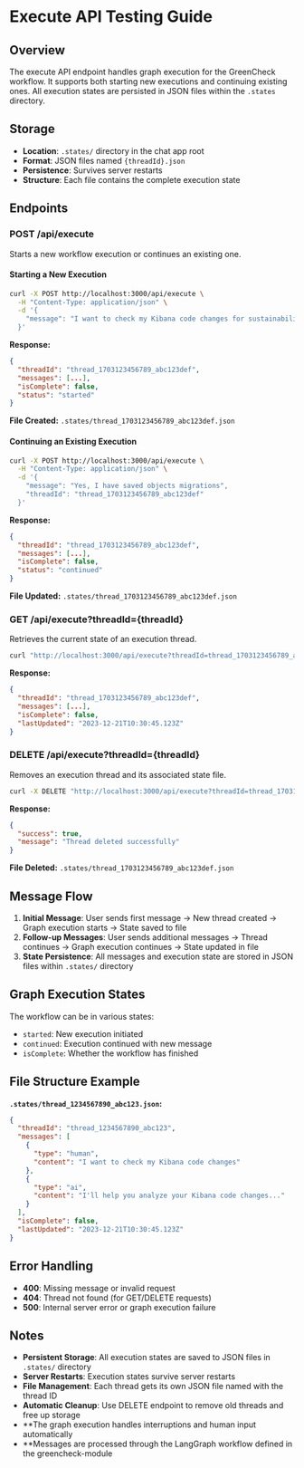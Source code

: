 # Execute API Testing Guide

## Overview
The execute API endpoint handles graph execution for the GreenCheck workflow. It supports both starting new executions and continuing existing ones. All execution states are persisted in JSON files within the `.states` directory.

## Storage
- **Location**: `.states/` directory in the chat app root
- **Format**: JSON files named `{threadId}.json`
- **Persistence**: Survives server restarts
- **Structure**: Each file contains the complete execution state

## Endpoints

### POST /api/execute
Starts a new workflow execution or continues an existing one.

#### Starting a New Execution
```bash
curl -X POST http://localhost:3000/api/execute \
  -H "Content-Type: application/json" \
  -d '{
    "message": "I want to check my Kibana code changes for sustainability"
  }'
```

**Response:**
```json
{
  "threadId": "thread_1703123456789_abc123def",
  "messages": [...],
  "isComplete": false,
  "status": "started"
}
```

**File Created:** `.states/thread_1703123456789_abc123def.json`

#### Continuing an Existing Execution
```bash
curl -X POST http://localhost:3000/api/execute \
  -H "Content-Type: application/json" \
  -d '{
    "message": "Yes, I have saved objects migrations",
    "threadId": "thread_1703123456789_abc123def"
  }'
```

**Response:**
```json
{
  "threadId": "thread_1703123456789_abc123def",
  "messages": [...],
  "isComplete": false,
  "status": "continued"
}
```

**File Updated:** `.states/thread_1703123456789_abc123def.json`

### GET /api/execute?threadId={threadId}
Retrieves the current state of an execution thread.

```bash
curl "http://localhost:3000/api/execute?threadId=thread_1703123456789_abc123def"
```

**Response:**
```json
{
  "threadId": "thread_1703123456789_abc123def",
  "messages": [...],
  "isComplete": false,
  "lastUpdated": "2023-12-21T10:30:45.123Z"
}
```

### DELETE /api/execute?threadId={threadId}
Removes an execution thread and its associated state file.

```bash
curl -X DELETE "http://localhost:3000/api/execute?threadId=thread_1703123456789_abc123def"
```

**Response:**
```json
{
  "success": true,
  "message": "Thread deleted successfully"
}
```

**File Deleted:** `.states/thread_1703123456789_abc123def.json`

## Message Flow

1. **Initial Message**: User sends first message → New thread created → Graph execution starts → State saved to file
2. **Follow-up Messages**: User sends additional messages → Thread continues → Graph execution continues → State updated in file
3. **State Persistence**: All messages and execution state are stored in JSON files within `.states/` directory

## Graph Execution States

The workflow can be in various states:
- `started`: New execution initiated
- `continued`: Execution continued with new message
- `isComplete`: Whether the workflow has finished

## File Structure Example

**`.states/thread_1234567890_abc123.json`:**
```json
{
  "threadId": "thread_1234567890_abc123",
  "messages": [
    {
      "type": "human",
      "content": "I want to check my Kibana code changes"
    },
    {
      "type": "ai",
      "content": "I'll help you analyze your Kibana code changes..."
    }
  ],
  "isComplete": false,
  "lastUpdated": "2023-12-21T10:30:45.123Z"
}
```

## Error Handling

- **400**: Missing message or invalid request
- **404**: Thread not found (for GET/DELETE requests)
- **500**: Internal server error or graph execution failure

## Notes

- **Persistent Storage**: All execution states are saved to JSON files in `.states/` directory
- **Server Restarts**: Execution states survive server restarts
- **File Management**: Each thread gets its own JSON file named with the thread ID
- **Automatic Cleanup**: Use DELETE endpoint to remove old threads and free up storage
- **The graph execution handles interruptions and human input automatically
- **Messages are processed through the LangGraph workflow defined in the greencheck-module

